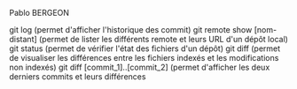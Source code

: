 Pablo BERGEON

git log (permet d'afficher l'historique des commit)
git remote show [nom-distant] (permet de lister les différents remote et leurs URL d'un dépôt local)
git status (permet de vérifier l'état des fichiers d'un dépôt)
git diff (permet de visualiser les différences entre les fichiers indexés et les modifications non indexés)
git diff [commit_1]..[commit_2] (permet d'afficher les deux derniers commits et leurs différences


